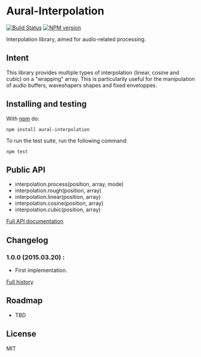 # Aural-Interpolation

[![Build Status](https://travis-ci.org/kchapelier/aural-interpolation.svg)](https://travis-ci.org/kchapelier/aural-interpolation) [![NPM version](https://badge.fury.io/js/aural-interpolation.svg)](http://badge.fury.io/js/aural-interpolation)

Interpolation library, aimed for audio-related processing.

## Intent

This library provides multiple types of interpolation (linear, cosine and cubic) on a "wrapping" array. This is particularily useful for the manipulation of audio buffers, waveshapers shapes and fixed enveloppes.

## Installing and testing

With [npm](http://npmjs.org) do:

```
npm install aural-interpolation
```

To run the test suite, run the following command:

```
npm test
```

## Public API

* interpolation.process(position, array, mode)
* interpolation.rough(position, array)
* interpolation.linear(position, array)
* interpolation.cosine(position, array)
* interpolation.cubic(position, array)

[Full API documentation](https://github.com/kchapelier/aural-interpolation/blob/master/API.md)

## Changelog

### 1.0.0 (2015.03.20) :

* First implementation.

[Full history](https://github.com/kchapelier/aural-interpolation/blob/master/CHANGELOG.md)

## Roadmap

* TBD

## License

MIT
